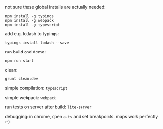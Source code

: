 not sure these global installs are actually needed:

    npm install -g typings
    npm install -g webpack
    npm install -g typescript

add e.g. lodash to typings:

    typings install lodash --save

run build and demo:

    npm run start

clean:

    grunt clean:dev

simple compilation: `typescript`

simple webpack: `webpack`

run tests on server after build: `lite-server`

debugging: in chrome, open `a.ts` and set breakpoints. maps work perfectly :-)


